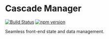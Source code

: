 # Cascade Manager

[![Build Status](https://travis-ci.org/sjohnsonaz/cascade-manager.svg?branch=master)](https://travis-ci.org/sjohnsonaz/cascade-manager) [![npm version](https://badge.fury.io/js/cascade-manager.svg)](https://badge.fury.io/js/cascade-manager)

Seamless front-end state and data management.
